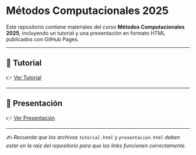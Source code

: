 # Métodos Computacionales 2025  

Este repositorio contiene materiales del curso **Métodos Computacionales 2025**, incluyendo un tutorial y una presentación en formato HTML publicados con GitHub Pages.  

---

## 📘 Tutorial  
👉 [Ver Tutorial](https://cristobal-mejias-g.github.io/Metodos-Computacionales-2025/Tutorial.html)  


---

## 🎤 Presentación  
👉 [Ver Presentación](https://cristobal-mejias-g.github.io/Metodos-Computacionales-2025/Presentación.html)  


---

✍️ *Recuerda que los archivos `tutorial.html` y `presentacion.html` deben estar en la raíz del repositorio para que los links funcionen correctamente.*
